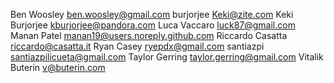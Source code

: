 Ben Woosley <ben.woosley@gmail.com>
burjorjee <Keki@zite.com>
Keki Burjorjee <kburjorjee@pandora.com>
Luca Vaccaro <luck87@gmail.com>
Manan Patel <manan19@users.noreply.github.com>
Riccardo Casatta <riccardo@casatta.it>
Ryan Casey <ryepdx@gmail.com>
santiazpi <santiazpilicueta@gmail.com>
Taylor Gerring <taylor.gerring@gmail.com>
Vitalik Buterin <v@buterin.com>
